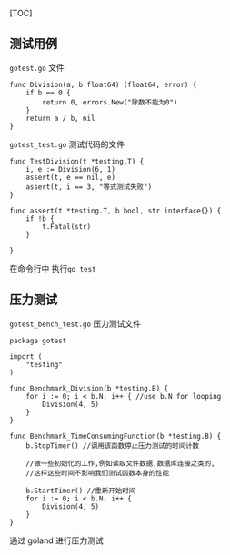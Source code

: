 
[TOC]

## 测试用例
`gotest.go` 文件
```
func Division(a, b float64) (float64, error) {
	if b == 0 {
		return 0, errors.New("除数不能为0")
	}
	return a / b, nil
}
```
`gotest_test.go` 测试代码的文件
```
func TestDivision(t *testing.T) {
	i, e := Division(6, 1)
	assert(t, e == nil, e)
	assert(t, i == 3, "等式测试失败")
}

func assert(t *testing.T, b bool, str interface{}) {
	if !b {
		t.Fatal(str)
	}

}
```
在命令行中 执行`go test`

## 压力测试
`gotest_bench_test.go` 压力测试文件
```
package gotest

import (
	"testing"
)

func Benchmark_Division(b *testing.B) {
	for i := 0; i < b.N; i++ { //use b.N for looping
		Division(4, 5)
	}
}

func Benchmark_TimeConsumingFunction(b *testing.B) {
	b.StopTimer() //调用该函数停止压力测试的时间计数

	//做一些初始化的工作,例如读取文件数据,数据库连接之类的,
	//这样这些时间不影响我们测试函数本身的性能

	b.StartTimer() //重新开始时间
	for i := 0; i < b.N; i++ {
		Division(4, 5)
	}
}
```
通过 goland 进行压力测试